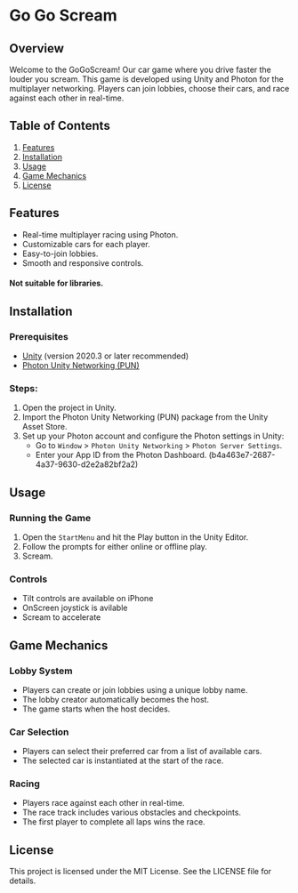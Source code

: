 
# Go Go Scream

## Overview

Welcome to the GoGoScream! Our car game where you drive faster the louder you scream. This game is developed using Unity and Photon for the multiplayer networking. Players can join lobbies, choose their cars, and race against each other in real-time.

## Table of Contents

1. [Features](#features)
2. [Installation](#installation)
3. [Usage](#usage)
4. [Game Mechanics](#game-mechanics)
6. [License](#license)

## Features

- Real-time multiplayer racing using Photon.
- Customizable cars for each player.
- Easy-to-join lobbies.
- Smooth and responsive controls.

#### Not suitable for libraries.

## Installation

### Prerequisites

- [Unity](https://unity.com/) (version 2020.3 or later recommended)
- [Photon Unity Networking (PUN)](https://assetstore.unity.com/packages/tools/network/pun-2-free-119922)

### Steps:

1.  Open the project in Unity.
2.  Import the Photon Unity Networking (PUN) package from the Unity Asset Store.
3.  Set up your Photon account and configure the Photon settings in Unity:
    -   Go to `Window` > `Photon Unity Networking` > `Photon Server Settings`.
    -   Enter your App ID from the Photon Dashboard. 
	    (b4a463e7-2687-4a37-9630-d2e2a82bf2a2)


## Usage

### Running the Game

1.  Open the `StartMenu` and hit the Play button in the Unity Editor.
2.  Follow the prompts for either online or offline play.
3.  Scream. 

### Controls

- Tilt controls are available on iPhone
- OnScreen joystick is avilable
- Scream to accelerate

## Game Mechanics

### Lobby System

-   Players can create or join lobbies using a unique lobby name.
-   The lobby creator automatically becomes the host.
-   The game starts when the host decides.

### Car Selection

-   Players can select their preferred car from a list of available cars.
-   The selected car is instantiated at the start of the race.

### Racing

-   Players race against each other in real-time.
-   The race track includes various obstacles and checkpoints.
-   The first player to complete all laps wins the race.


## License

This project is licensed under the MIT License. See the LICENSE file for details.
